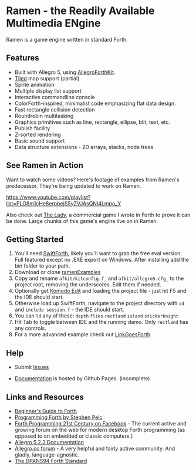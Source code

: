 # Ramen - the Readily Available Multimedia ENgine

Ramen is a game engine written in standard Forth.

## Features

- Built with Allegro 5, using [AllegroForthKit](https://github.com/RogerLevy/AllegroForthKit).
- [Tiled](https://www.mapeditor.org/) map support (partial)
- Sprite animation
- Multiple display list support
- Interactive commandline console
- ColorForth-inspired, minimalist code emphasizing flat data design.
- Fast rectangle collision detection
- Roundrobin multitasking
- Graphics primitives such as line, rectangle, ellipse, blit, text, etc.
- Publish facility
- Z-sorted rendering
- Basic sound support
- Data structure extensions - 2D arrays, stacks, node trees

## See Ramen in Action

Want to watch some videos?  Here's footage of examples from Ramen's predecessor.  They're being updated to work on Ramen.

https://www.youtube.com/playlist?list=PLO8m1cHe8erpbejS5yZVJAsQNI4Lmpo_Y

Also check out [The Lady](https://store.steampowered.com/app/341060/The_Lady/
), a commercial game I wrote in Forth to prove it can be done.  Large chunks of this game's engine live on in Ramen.


## Getting Started

1. You'll need [SwiftForth](https://www.forth.com/swiftforth/), likely you'll want to grab the free eval version.  Full featured except no .EXE export on Windows.  After installing add the bin folder to your path.
1. Download or clone [ramenExamples](https://github.com/RogerLevy/ramenExamples)
1. Copy and rename `afkit/kitconfig.f_` and `afkit/allegro5.cfg_` to the project root, removing the underscores.  Edit them if needed.
1. Optionally get [Komodo Edit](https://www.activestate.com/komodo-ide/downloads/edit) and loading the project file - just hit F5 and the IDE should start.
1. Otherwise load up SwiftForth, navigate to the project directory with `cd` and `include session.f` - the IDE should start.  
1. You can `ld` any of these: `depth` `flies` `rectland` `island` `stickerknight`
1. Hit Tab to toggle between IDE and the running demo.  Only `rectland` has any controls.
1. For a more advanced example check out [LinkGoesForth](https://github.com/RogerLevy/linkgoesforth)

## Help

- Submit [Issues](https://github.com/RogerLevy/ramen/issues)

- [Documentation](http://rogerlevy.github.com/ramen) is hosted by Github Pages. (incomplete)

## Links and Resources

- [Beginner's Guide to Forth](http://galileo.phys.virginia.edu/classes/551.jvn.fall01/primer.htm)
- [Programming Forth by Stephen Pelc](http://www.mpeforth.com/arena/ProgramForth.pdf)
- [Forth Programming 21st Century on Facebook](https://www.facebook.com/groups/PROGRAMMINGFORTH/) - The current active and growing forum on the web for modern desktop Forth programming (as opposed to on embedded or classic computers.) 
- [Allegro 5.2.3 Documentation](http://liballeg.org/a5docs/5.2.3/)
- [Allegro.cc forum](https://www.allegro.cc/forums) - A very helpful and fairly active community.  And gladly, language-agnostic.
- [The DPANS94 Forth Standard](http://dl.forth.com/sitedocs/dpans94.pdf)

